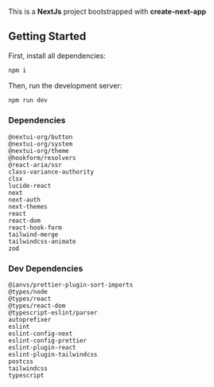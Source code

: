 This is a **NextJs** project bootstrapped with **create-next-app**

## Getting Started

First, install all dependencies:

```bash
npm i
```

Then, run the development server:

```bash
npm run dev
```

### Dependencies

```
@nextui-org/button
@nextui-org/system
@nextui-org/theme
@hookform/resolvers
@react-aria/ssr
class-variance-authority
clsx
lucide-react
next
next-auth
next-themes
react
react-dom
react-hook-form
tailwind-merge
tailwindcss-animate
zod
```

### Dev Dependencies

```
@ianvs/prettier-plugin-sort-imports
@types/node
@types/react
@types/react-dom
@typescript-eslint/parser
autoprefixer
eslint
eslint-config-next
eslint-config-prettier
eslint-plugin-react
eslint-plugin-tailwindcss
postcss
tailwindcss
typescript
```
